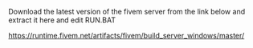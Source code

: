 Download the latest version of the fivem server from the link below and extract it here and edit RUN.BAT

https://runtime.fivem.net/artifacts/fivem/build_server_windows/master/

